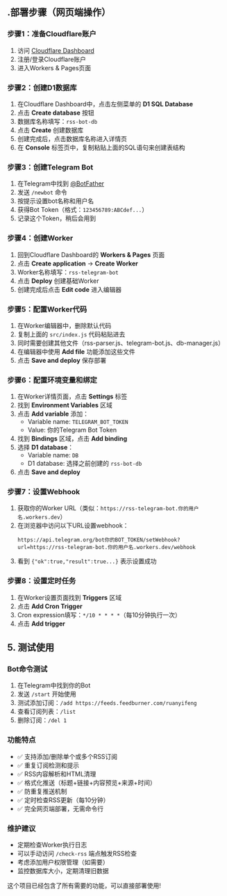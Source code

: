 ## .部署步骤（网页端操作）

### 步骤1：准备Cloudflare账户
1. 访问 [Cloudflare Dashboard](https://dash.cloudflare.com/)
2. 注册/登录Cloudflare账户
3. 进入Workers & Pages页面

### 步骤2：创建D1数据库
1. 在Cloudflare Dashboard中，点击左侧菜单的 **D1 SQL Database**
2. 点击 **Create database** 按钮
3. 数据库名称填写：`rss-bot-db`
4. 点击 **Create** 创建数据库
5. 创建完成后，点击数据库名称进入详情页
6. 在 **Console** 标签页中，复制粘贴上面的SQL语句来创建表结构

### 步骤3：创建Telegram Bot
1. 在Telegram中找到 [@BotFather](https://t.me/botfather)
2. 发送 `/newbot` 命令
3. 按提示设置bot名称和用户名
4. 获得Bot Token（格式：`123456789:ABCdef...`）
5. 记录这个Token，稍后会用到

### 步骤4：创建Worker
1. 回到Cloudflare Dashboard的 **Workers & Pages** 页面
2. 点击 **Create application** → **Create Worker**
3. Worker名称填写：`rss-telegram-bot`
4. 点击 **Deploy** 创建基础Worker
5. 创建完成后点击 **Edit code** 进入编辑器

### 步骤5：配置Worker代码
1. 在Worker编辑器中，删除默认代码
2. 复制上面的 `src/index.js` 代码粘贴进去
3. 同时需要创建其他文件（rss-parser.js、telegram-bot.js、db-manager.js）
4. 在编辑器中使用 **Add file** 功能添加这些文件
5. 点击 **Save and deploy** 保存部署

### 步骤6：配置环境变量和绑定
1. 在Worker详情页面，点击 **Settings** 标签
2. 找到 **Environment Variables** 区域
3. 点击 **Add variable** 添加：
   - Variable name: `TELEGRAM_BOT_TOKEN`
   - Value: 你的Telegram Bot Token
4. 找到 **Bindings** 区域，点击 **Add binding**
5. 选择 **D1 database**：
   - Variable name: `DB`
   - D1 database: 选择之前创建的 `rss-bot-db`
6. 点击 **Save and deploy**

### 步骤7：设置Webhook
1. 获取你的Worker URL（类似：`https://rss-telegram-bot.你的用户名.workers.dev`）
2. 在浏览器中访问以下URL设置webhook：
   ```
   https://api.telegram.org/bot你的BOT_TOKEN/setWebhook?url=https://rss-telegram-bot.你的用户名.workers.dev/webhook
   ```
3. 看到 `{"ok":true,"result":true...}` 表示设置成功

### 步骤8：设置定时任务
1. 在Worker设置页面找到 **Triggers** 区域
2. 点击 **Add Cron Trigger**
3. Cron expression填写：`*/10 * * * *`（每10分钟执行一次）
4. 点击 **Add trigger**

## 5. 测试使用

### Bot命令测试
1. 在Telegram中找到你的Bot
2. 发送 `/start` 开始使用
3. 测试添加订阅：`/add https://feeds.feedburner.com/ruanyifeng`
4. 查看订阅列表：`/list`
5. 删除订阅：`/del 1`

### 功能特点
- ✅ 支持添加/删除单个或多个RSS订阅
- ✅ 重复订阅检测和提示
- ✅ RSS内容解析和HTML清理
- ✅ 格式化推送（标题+链接+内容预览+来源+时间）
- ✅ 防重复推送机制
- ✅ 定时检查RSS更新（每10分钟）
- ✅ 完全网页端部署，无需命令行

### 维护建议
- 定期检查Worker执行日志
- 可以手动访问 `/check-rss` 端点触发RSS检查
- 考虑添加用户权限管理（如需要）
- 监控数据库大小，定期清理旧数据

这个项目已经包含了所有需要的功能，可以直接部署使用!
